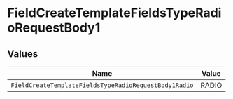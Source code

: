 # FieldCreateTemplateFieldsTypeRadioRequestBody1


## Values

| Name                                                  | Value                                                 |
| ----------------------------------------------------- | ----------------------------------------------------- |
| `FieldCreateTemplateFieldsTypeRadioRequestBody1Radio` | RADIO                                                 |